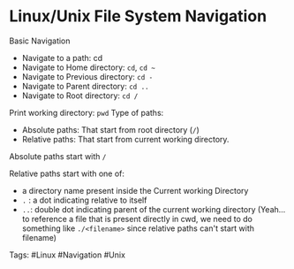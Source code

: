 # Linux/Unix File System Navigation

Basic Navigation
* Navigate to a path: cd <path>
* Navigate to Home directory: `cd`, `cd ~`
* Navigate to Previous directory: `cd -`
* Navigate to Parent directory: `cd ..`
* Navigate to Root directory: `cd /`
 
Print working directory: `pwd`
Type of paths:
* Absolute paths: That start from root directory (`/`)
* Relative paths: That start from current working directory.

Absolute paths start with `/`

Relative paths start with one of:
* a directory name present inside the Current working Directory
* `.` : a dot indicating relative to itself
* `..`: double dot indicating parent of the current working directory
(Yeah... to reference a file that is present directly in cwd, we need to do something like `./<filename>` since relative paths can't start with filename)


Tags:
	#Linux #Navigation #Unix

